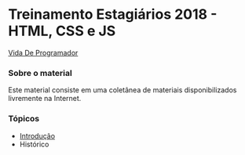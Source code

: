 # Treinamento Estagiários 2018 - HTML, CSS e JS

[Vida De Programador](https://vidadeprogramador.com.br/wp-content/uploads/2012/06/tirinha596.png)

### Sobre o material
Este material consiste em uma coletânea de materiais disponibilizados livremente na Internet.

### Tópicos
* [Introdução](https://www.volleyball.ca/en)
* Histórico



